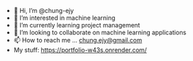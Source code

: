 - 👋 Hi, I’m @chung-ejy
- 👀 I’m interested in machine learning
- 🌱 I’m currently learning project management
- :handshake: I’m looking to collaborate on machine learning applications
- 📫 How to reach me ... chung.ejy@gmail.com
- My stuff: https://portfolio-w43s.onrender.com/

<!---
chung-ejy/chung-ejy is a ✨ special ✨ repository because its `README.md` (this file) appears on your GitHub profile.
You can click the Preview link to take a look at your changes.
--->
